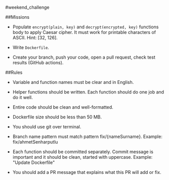 #weekend_challenge

##Missions

- Populate `encrypt(plain, key)` and `decrypt(encrypted, key)` functions body to apply Caesar cipher. It must work for printable characters of ASCII. Hint: [32, 126].

- Write `Dockerfile`.

- Create your branch, push your code, open a pull request, check test results (GitHub actions).

##Rules

- Variable and function names must be clear and in English.

- Helper functions should be written. Each function should do one job and do it well.

- Entire code should be clean and well-formatted.

- Dockerfile size should be less than 50 MB. 

- You should use git over terminal.

- Branch name pattern must match pattern fix/{nameSurname}. Example: fix/ahmetSenharputlu

- Each function should be committed separately. Commit message is important and it should be clean, started with uppercase. Example: "Update Dockerfile"

- You should add a PR message that explains what this PR will add or fix.
